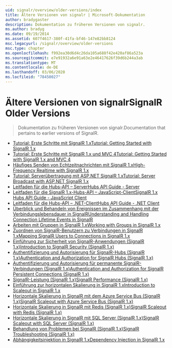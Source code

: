 ```yaml
---
uid: signalr/overview/older-versions/index
title: Ältere Versionen von signalr | Microsoft-Dokumentation
author: bradygaster
description: Dokumentation zu früheren Versionen von signalr.
ms.author: bradyg
ms.date: 09/19/2014
ms.assetid: 607f4617-380f-41fa-bf46-147e82bb8124
msc.legacyurl: /signalr/overview/older-versions
msc.type: chapter
ms.openlocfilehash: f992ea30d6d4c26da105a688f42e420af86a523a
ms.sourcegitcommit: e7e91932a6e91a63e2e46417626f39d6b244a3ab
ms.translationtype: MT
ms.contentlocale: de-DE
ms.lasthandoff: 03/06/2020
ms.locfileid: "78450027"
---
```

# <a name="signalr-older-versions"></a><span data-ttu-id="ed050-103">Ältere Versionen von signalr</span><span class="sxs-lookup"><span data-stu-id="ed050-103">SignalR Older Versions</span></span>

> <span data-ttu-id="ed050-104">Dokumentation zu früheren Versionen von signalr.</span><span class="sxs-lookup"><span data-stu-id="ed050-104">Documentation that pertains to earlier versions of SignalR.</span></span>

- [<span data-ttu-id="ed050-105">Tutorial: Erste Schritte mit SignalR 1.x</span><span class="sxs-lookup"><span data-stu-id="ed050-105">Tutorial: Getting Started with SignalR 1.x</span></span>](tutorial-getting-started-with-signalr.md)
- [<span data-ttu-id="ed050-106">Tutorial: Erste Schritte mit SignalR 1.x und MVC 4</span><span class="sxs-lookup"><span data-stu-id="ed050-106">Tutorial: Getting Started with SignalR 1.x and MVC 4</span></span>](tutorial-getting-started-with-signalr-and-mvc-4.md)
- [<span data-ttu-id="ed050-107">Häufiges Senden von Echtzeitnachrichten mit SignalR 1.x</span><span class="sxs-lookup"><span data-stu-id="ed050-107">High-Frequency Realtime with SignalR 1.x</span></span>](tutorial-high-frequency-realtime-with-signalr.md)
- [<span data-ttu-id="ed050-108">Tutorial: Serverübertragung mit ASP.NET SignalR 1.x</span><span class="sxs-lookup"><span data-stu-id="ed050-108">Tutorial: Server Broadcast with ASP.NET SignalR 1.x</span></span>](tutorial-server-broadcast-with-aspnet-signalr.md)
- [<span data-ttu-id="ed050-109">Leitfaden für die Hubs-API – Server</span><span class="sxs-lookup"><span data-stu-id="ed050-109">Hubs API Guide - Server</span></span>](signalr-1x-hubs-api-guide-server.md)
- [<span data-ttu-id="ed050-110">Leitfaden für die SignalR 1.x-Hubs-API – JavaScript-Client</span><span class="sxs-lookup"><span data-stu-id="ed050-110">SignalR 1.x Hubs API Guide - JavaScript Client</span></span>](signalr-1x-hubs-api-guide-javascript-client.md)
- [<span data-ttu-id="ed050-111">Leitfaden für die Hubs-API – .NET-Client</span><span class="sxs-lookup"><span data-stu-id="ed050-111">Hubs API Guide - .NET Client</span></span>](signalr-1x-hubs-api-guide-net-client.md)
- [<span data-ttu-id="ed050-112">Überblick und Behandeln von Ereignissen im Zusammenhang mit der Verbindungslebensdauer in SignalR</span><span class="sxs-lookup"><span data-stu-id="ed050-112">Understanding and Handling Connection Lifetime Events in SignalR</span></span>](handling-connection-lifetime-events.md)
- [<span data-ttu-id="ed050-113">Arbeiten mit Gruppen in SignalR 1.x</span><span class="sxs-lookup"><span data-stu-id="ed050-113">Working with Groups in SignalR 1.x</span></span>](working-with-groups.md)
- [<span data-ttu-id="ed050-114">Zuordnen von SignalR-Benutzern zu Verbindungen in SignalR 1.x</span><span class="sxs-lookup"><span data-stu-id="ed050-114">Mapping SignalR Users to Connections in SignalR 1.x</span></span>](mapping-users-to-connections.md)
- [<span data-ttu-id="ed050-115">Einführung zur Sicherheit von SignalR-Anwendungen (SignalR 1.x)</span><span class="sxs-lookup"><span data-stu-id="ed050-115">Introduction to SignalR Security (SignalR 1.x)</span></span>](introduction-to-security.md)
- [<span data-ttu-id="ed050-116">Authentifizierung und Autorisierung für SignalR-Hubs (SignalR 1.x)</span><span class="sxs-lookup"><span data-stu-id="ed050-116">Authentication and Authorization for SignalR Hubs (SignalR 1.x)</span></span>](hub-authorization.md)
- [<span data-ttu-id="ed050-117">Authentifizierung und Autorisierung für permanente SignalR-Verbindungen (SignalR 1.x)</span><span class="sxs-lookup"><span data-stu-id="ed050-117">Authentication and Authorization for SignalR Persistent Connections (SignalR 1.x)</span></span>](persistent-connection-authorization.md)
- [<span data-ttu-id="ed050-118">SignalR-Leistung (SignalR 1.x)</span><span class="sxs-lookup"><span data-stu-id="ed050-118">SignalR Performance (SignalR 1.x)</span></span>](signalr-performance.md)
- [<span data-ttu-id="ed050-119">Einführung zur horizontalen Skalierung in SignalR 1.x</span><span class="sxs-lookup"><span data-stu-id="ed050-119">Introduction to Scaleout in SignalR 1.x</span></span>](scaleout-in-signalr.md)
- [<span data-ttu-id="ed050-120">Horizontale Skalierung in SignalR mit dem Azure Service Bus (SignalR 1.x)</span><span class="sxs-lookup"><span data-stu-id="ed050-120">SignalR Scaleout with Azure Service Bus (SignalR 1.x)</span></span>](scaleout-with-windows-azure-service-bus.md)
- [<span data-ttu-id="ed050-121">Horizontale Skalierung in SignalR mit Redis (SignalR 1.x)</span><span class="sxs-lookup"><span data-stu-id="ed050-121">SignalR Scaleout with Redis (SignalR 1.x)</span></span>](scaleout-with-redis.md)
- [<span data-ttu-id="ed050-122">Horizontale Skalierung in SignalR mit SQL Server (SignalR 1.x)</span><span class="sxs-lookup"><span data-stu-id="ed050-122">SignalR Scaleout with SQL Server (SignalR 1.x)</span></span>](scaleout-with-sql-server.md)
- [<span data-ttu-id="ed050-123">Behandlung von Problemen bei SignalR (SignalR 1.x)</span><span class="sxs-lookup"><span data-stu-id="ed050-123">SignalR Troubleshooting (SignalR 1.x)</span></span>](troubleshooting.md)
- [<span data-ttu-id="ed050-124">Abhängigkeitsinjektion in SignalR 1.x</span><span class="sxs-lookup"><span data-stu-id="ed050-124">Dependency Injection in SignalR 1.x</span></span>](dependency-injection.md)
